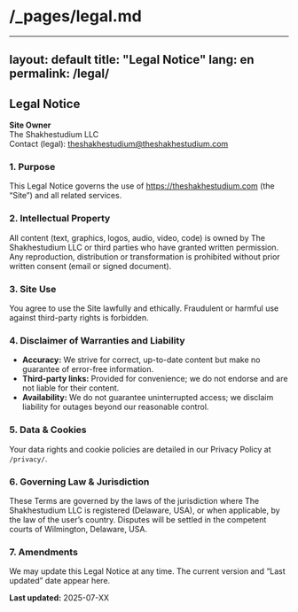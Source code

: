 # /_pages/legal.md

---
layout: default
title: "Legal Notice"
lang: en
permalink: /legal/
---

## Legal Notice

**Site Owner**  
The Shakhestudium LLC  
Contact (legal): theshakhestudium@theshakhestudium.com  

### 1. Purpose  
This Legal Notice governs the use of https://theshakhestudium.com (the “Site”) and all related services.

### 2. Intellectual Property  
All content (text, graphics, logos, audio, video, code) is owned by The Shakhestudium LLC or third parties who have granted written permission. Any reproduction, distribution or transformation is prohibited without prior written consent (email or signed document).

### 3. Site Use  
You agree to use the Site lawfully and ethically. Fraudulent or harmful use against third-party rights is forbidden.

### 4. Disclaimer of Warranties and Liability  
- **Accuracy:** We strive for correct, up-to-date content but make no guarantee of error-free information.  
- **Third-party links:** Provided for convenience; we do not endorse and are not liable for their content.  
- **Availability:** We do not guarantee uninterrupted access; we disclaim liability for outages beyond our reasonable control.

### 5. Data & Cookies  
Your data rights and cookie policies are detailed in our Privacy Policy at `/privacy/`.

### 6. Governing Law & Jurisdiction  
These Terms are governed by the laws of the jurisdiction where The Shakhestudium LLC is registered (Delaware, USA), or when applicable, by the law of the user’s country. Disputes will be settled in the competent courts of Wilmington, Delaware, USA.

### 7. Amendments  
We may update this Legal Notice at any time. The current version and “Last updated” date appear here.

**Last updated:** 2025-07-XX  
